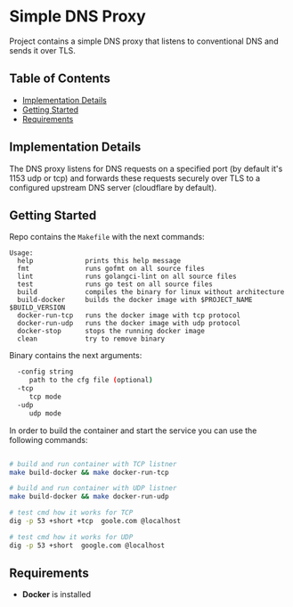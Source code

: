 # Simple DNS Proxy

Project contains a simple DNS proxy that listens to conventional DNS
and sends it over TLS.

## Table of Contents

- [Implementation Details](#implementation-details)
- [Getting Started](#getting-started)
- [Requirements](#requirements)

## Implementation Details

The DNS proxy listens for DNS requests on a specified port (by default it's
1153 udp or tcp) and forwards these requests securely over TLS to a configured
upstream DNS server (cloudflare by default).

## Getting Started

Repo contains the `Makefile` with the next commands:

```make
Usage:
  help             prints this help message
  fmt              runs gofmt on all source files
  lint             runs golangci-lint on all source files
  test             runs go test on all source files
  build            compiles the binary for linux without architecture
  build-docker     builds the docker image with $PROJECT_NAME $BUILD_VERSION
  docker-run-tcp   runs the docker image with tcp protocol
  docker-run-udp   runs the docker image with udp protocol
  docker-stop      stops the running docker image
  clean            try to remove binary
```

Binary contains the next arguments:

```bash
  -config string
     path to the cfg file (optional)
  -tcp
     tcp mode
  -udp
     udp mode
```

In order to build the container and start the service you can use the
following commands:

```bash

# build and run container with TCP listner
make build-docker && make docker-run-tcp

# build and run container with UDP listner
make build-docker && make docker-run-udp

# test cmd how it works for TCP
dig -p 53 +short +tcp  goole.com @localhost

# test cmd how it works for UDP
dig -p 53 +short  google.com @localhost
```

## Requirements

- **Docker**  is installed
